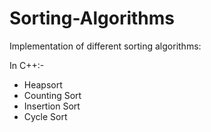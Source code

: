 # Sorting-Algorithms

Implementation of different sorting algorithms:

In C++:-
* Heapsort
* Counting Sort
* Insertion Sort
* Cycle Sort

